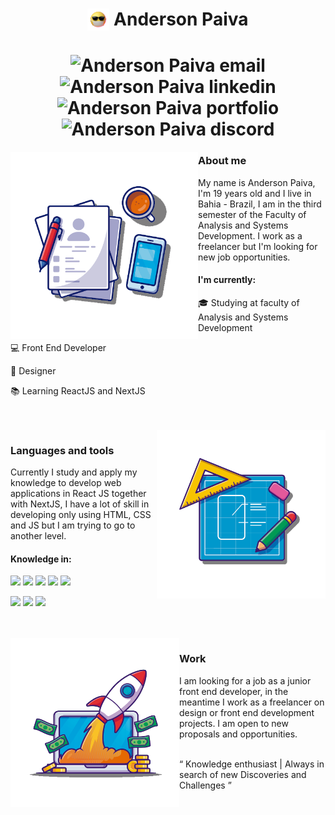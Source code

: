<h1 align="center"><img align="top" src = "https://raw.githubusercontent.com/AndersonPGS/AndersonPGS/main/imgs/gif.gif" width = "35px"> Anderson Paiva</h1>

<h1 align="center">
    <img src="https://img.shields.io/badge/-Hotmail-231f20?style=flat-square&logo=Windows&logoColor=00e073&link=mailto:andersonpgs.contato@hotmail.com" alt="Anderson Paiva email">
    <img src="https://img.shields.io/badge/-Linkedin-231f20?style=flat-square&logo=Linkedin&logoColor=00e073&link=https://www.linkedin.com/in/andersonpgs/" alt="Anderson Paiva linkedin">
    <img src="https://img.shields.io/badge/-Portfolio-231f20?style=flat-square&logo=Vercel&logoColor=00e073&link=https://andersonpgs.vercel.app/" alt="Anderson Paiva portfolio">
    <img src="https://img.shields.io/badge/-Anderson%20Paiva%230221-231f20?style=flat-square&logo=Discord&logoColor=00e073&link=https://discord.gg/BNWDHq" alt="Anderson Paiva discord">
</h1>

<img align="left" alt="andersonpgs" src="https://raw.githubusercontent.com/AndersonPGS/AndersonPGS/main/imgs/main2.png"  height="300" />

<h3>About me</h3>
<p>My name is Anderson Paiva, I'm 19 years old and I live in Bahia - Brazil, I am in the third semester of the Faculty of Analysis and Systems Development. I work as a freelancer but I'm looking for new job opportunities.</p>
<h4> I'm currently: </h4>
<p>🎓 Studying at faculty of Analysis and Systems Development</p>
<p>💻 Front End Developer</p>
<p>🎨 Designer</p>
<p>📚 Learning ReactJS and NextJS</p>

<br/>
<br/>

<img align="right" alt="andersonpgs" src="https://raw.githubusercontent.com/AndersonPGS/AndersonPGS/main/imgs/tecnology2.png"  height="270" />

<h3>Languages and tools</h3>
<p>Currently I study and apply my knowledge to develop web applications in React JS together with NextJS, I have a lot of skill in developing only using HTML, CSS and JS but I am trying to go to another level.</p>
<h4> Knowledge in: </h4>
<a href="https://github.com/AndersonPGS" target="_blank"><img src="https://img.shields.io/badge/-HTML5-231f20?style=flat-square&logo=html5&linklink=https://github.com/AndersonPGS)](https://github.com/AndersonPGS)"/></a>
<a href="https://github.com/AndersonPGS" target="_blank"><img src="https://img.shields.io/badge/-CSS3-231f20?style=flat-square&logo=css3&linklink=https://github.com/AndersonPGS)](https://github.com/AndersonPGS)"/></a>
<a href="https://github.com/AndersonPGS" target="_blank"><img src="https://img.shields.io/badge/-JavaScript-231f20?style=flat-square&logo=javascript&link=https://github.com/AndersonPGS)](https://github.com/AndersonPGS)"/></a>
<a href="https://github.com/AndersonPGS" target="_blank"><img src="https://img.shields.io/badge/-ReactJS-231f20?style=flat-square&logo=react&link=https://github.com/AndersonPGS)](https://github.com/AndersonPGS)"/></a>
<a href="https://github.com/AndersonPGS" target="_blank"><img src="https://img.shields.io/badge/-NextJS-231f20?style=flat-square&logo=Next.js&link=https://github.com/AndersonPGS)](https://github.com/AndersonPGS)"/></a>

<a href="https://github.com/AndersonPGS" target="_blank"><img src="https://img.shields.io/badge/-Figma-231f20?style=flat-square&logo=Figma&link=https://github.com/AndersonPGS)](https://github.com/AndersonPGS)"/></a>
<a href="https://github.com/AndersonPGS" target="_blank"><img src="https://img.shields.io/badge/-Adobe XD-231f20?style=flat-square&logo=AdobeXD&link=https://github.com/AndersonPGS)](https://github.com/AndersonPGS)"/></a>
<a href="https://github.com/AndersonPGS" target="_blank"><img src="https://img.shields.io/badge/-Adobe Photoshop-231f20?style=flat-square&logo=Photoshop&link=https://github.com/AndersonPGS)](https://github.com/AndersonPGS)"/></a>

<br/>
<br/>

<img align="left" alt="andersonpgs" src="https://raw.githubusercontent.com/AndersonPGS/AndersonPGS/main/imgs/work.png"  height="270" />

<h3>Work</h3>
<p>I am looking for a job as a junior front end developer, in the meantime I work as a freelancer on design or front end development projects.
I am open to new proposals and opportunities.</p>
<br/>
<q> Knowledge enthusiast | Always in search of new Discoveries and Challenges </q>


<!-- 

The illustrations were taken from the following websites:
<a href='https://www.freepik.com/vectors/computer'>Computer vector created by catalyststuff - www.freepik.com</a> 

<img src="http://visitor-badge.glitch.me/badge?page_id=andersonpgs.andersonpgs" alt="Anderson Paiva visitors page">

-->
